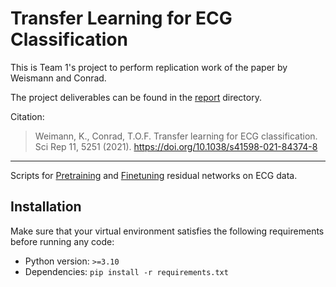 # Transfer Learning for ECG Classification
This is Team 1's project to perform replication work of the paper by Weismann and Conrad.

The project deliverables can be found in the [report](report) directory.

Citation:

> Weimann, K., Conrad, T.O.F. Transfer learning for ECG classification. Sci Rep 11, 5251 (2021). https://doi.org/10.1038/s41598-021-84374-8

---

Scripts for [Pretraining](pretraining) and [Finetuning](finetuning) residual networks on ECG data.

## Installation

Make sure that your virtual environment satisfies the following requirements before running any code:

* Python version: `>=3.10`
* Dependencies: `pip install -r requirements.txt`
